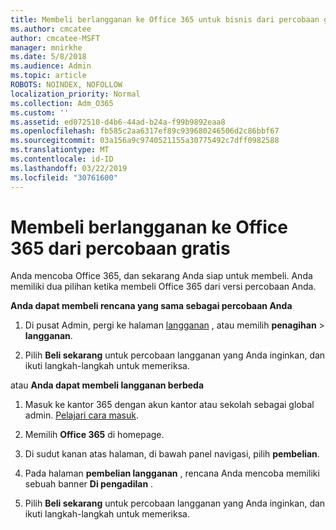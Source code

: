 ```yaml
---
title: Membeli berlangganan ke Office 365 untuk bisnis dari percobaan gratis
ms.author: cmcatee
author: cmcatee-MSFT
manager: mnirkhe
ms.date: 5/8/2018
ms.audience: Admin
ms.topic: article
ROBOTS: NOINDEX, NOFOLLOW
localization_priority: Normal
ms.collection: Adm_O365
ms.custom: ''
ms.assetid: ed072510-d4b6-44ad-b24a-f99b9892eaa8
ms.openlocfilehash: fb585c2aa6317ef89c939680246506d2c86bbf67
ms.sourcegitcommit: 03a156a9c9740521155a30775492c7dff0982588
ms.translationtype: MT
ms.contentlocale: id-ID
ms.lasthandoff: 03/22/2019
ms.locfileid: "30761600"
---
```

# <a name="buy-a-subscription-to-office-365-from-your-free-trial"></a>Membeli berlangganan ke Office 365 dari percobaan gratis

Anda mencoba Office 365, dan sekarang Anda siap untuk membeli. Anda memiliki dua pilihan ketika membeli Office 365 dari versi percobaan Anda.
  
 **Anda dapat membeli rencana yang sama sebagai percobaan Anda**
  
1. Di pusat Admin, pergi ke halaman [langganan](https://go.microsoft.com/fwlink/p/?linkid=842054) , atau memilih **penagihan** \> **langganan**.
    
2. Pilih **Beli sekarang** untuk percobaan langganan yang Anda inginkan, dan ikuti langkah-langkah untuk memeriksa. 
    
atau **Anda dapat membeli langganan berbeda**
  
1. Masuk ke kantor 365 dengan akun kantor atau sekolah sebagai global admin. [Pelajari cara masuk](https://support.office.com/article/e9eb7d51-5430-4929-91ab-6157c5a050b4).
    
2. Memilih **Office 365** di homepage. 
    
3. Di sudut kanan atas halaman, di bawah panel navigasi, pilih **pembelian**.
    
4. Pada halaman **pembelian langganan** , rencana Anda mencoba memiliki sebuah banner **Di pengadilan** . 
    
5. Pilih **Beli sekarang** untuk percobaan langganan yang Anda inginkan, dan ikuti langkah-langkah untuk memeriksa. 
    

